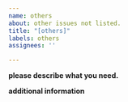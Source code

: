 ```yaml
---
name: others
about: other issues not listed.
title: "[others]"
labels: others
assignees: ''

---
```


**please describe what you need.**

**additional information**
